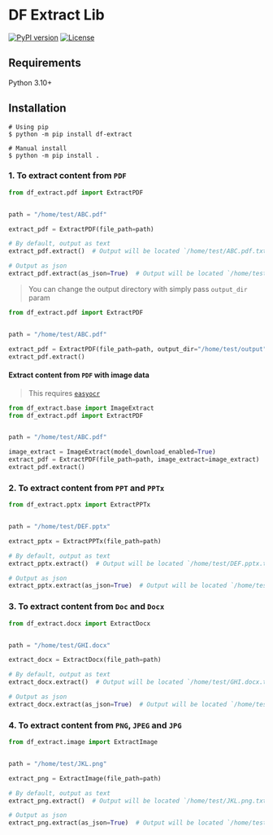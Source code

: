 
# DF Extract Lib

[![PyPI version](https://badge.fury.io/py/df-extract.svg)](https://badge.fury.io/py/df-extract) [![License](https://img.shields.io/badge/License-Apache_2.0-blue.svg)](https://opensource.org/licenses/Apache-2.0)

## Requirements

Python 3.10+

## Installation

```shell
# Using pip
$ python -m pip install df-extract

# Manual install
$ python -m pip install .
```

### 1. To extract content from `PDF`

```python
from df_extract.pdf import ExtractPDF


path = "/home/test/ABC.pdf"

extract_pdf = ExtractPDF(file_path=path)

# By default, output as text
extract_pdf.extract()  # Output will be located `/home/test/ABC.pdf.txt`

# Output as json
extract_pdf.extract(as_json=True)  # Output will be located `/home/test/ABC.pdf.json`
```

> You can change the output directory with simply pass `output_dir` param
```python
from df_extract.pdf import ExtractPDF


path = "/home/test/ABC.pdf"

extract_pdf = ExtractPDF(file_path=path, output_dir="/home/test/output")
extract_pdf.extract()
```

#### Extract content from `PDF` with image data
> This requires [`easyocr`](https://github.com/jaidedai/easyocr)

```python
from df_extract.base import ImageExtract
from df_extract.pdf import ExtractPDF


path = "/home/test/ABC.pdf"

image_extract = ImageExtract(model_download_enabled=True)
extract_pdf = ExtractPDF(file_path=path, image_extract=image_extract)
extract_pdf.extract()
```

### 2. To extract content from `PPT` and `PPTx`

```python
from df_extract.pptx import ExtractPPTx


path = "/home/test/DEF.pptx"

extract_pptx = ExtractPPTx(file_path=path)

# By default, output as text
extract_pptx.extract()  # Output will be located `/home/test/DEF.pptx.txt`

# Output as json
extract_pptx.extract(as_json=True)  # Output will be located `/home/test/DEF.pptx.json`
```

### 3. To extract content from `Doc` and `Docx`

```python
from df_extract.docx import ExtractDocx


path = "/home/test/GHI.docx"

extract_docx = ExtractDocx(file_path=path)

# By default, output as text
extract_docx.extract()  # Output will be located `/home/test/GHI.docx.txt`

# Output as json
extract_docx.extract(as_json=True)  # Output will be located `/home/test/GHI.docx.json`
```

### 4. To extract content from `PNG`, `JPEG` and `JPG`

```python
from df_extract.image import ExtractImage


path = "/home/test/JKL.png"

extract_png = ExtractImage(file_path=path)

# By default, output as text
extract_png.extract()  # Output will be located `/home/test/JKL.png.txt`

# Output as json
extract_png.extract(as_json=True)  # Output will be located `/home/test/JKL.png.json`
```